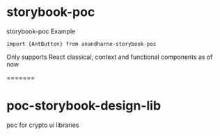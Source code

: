 

# storybook-poc
storybook-poc
Example

```import {AntButton} from anandharne-storybook-poc```

Only supports React classical, context and functional components as of now

=======
# poc-storybook-design-lib
poc for crypto ui libraries

